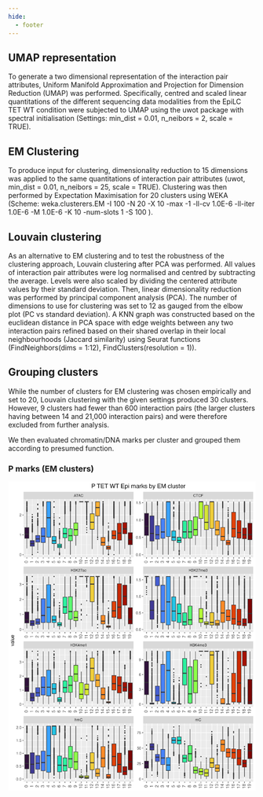 ```yaml
---
hide:
  - footer
---
```


## UMAP representation

To generate a two dimensional representation of the interaction pair attributes, Uniform Manifold Approximation and Projection for Dimension Reduction (UMAP) was performed. Specifically, centred and scaled linear quantitations of the different sequencing data modalities from the EpiLC TET WT condition were subjected to UMAP using the uwot package with spectral initialisation (Settings: min_dist = 0.01, n_neibors = 2, scale = TRUE). 



## EM Clustering

To produce input for clustering, dimensionality reduction to 15 dimensions was applied to the same quantitations of interaction pair attributes (uwot, min_dist = 0.01, n_neibors = 25, scale = TRUE). Clustering was then performed by Expectation Maximisation for 20 clusters using WEKA (Scheme: weka.clusterers.EM -I 100 -N 20 -X 10 -max -1 -ll-cv 1.0E-6 -ll-iter 1.0E-6 -M 1.0E-6 -K 10 -num-slots 1 -S 100 ). 


## Louvain clustering

As an alternative to EM clustering and to test the robustness of the clustering approach, Louvain clustering after PCA was performed. All values of interaction pair attributes were log normalised and centred by subtracting the average. Levels were also scaled by dividing the centered attribute values by their standard deviation. Then, linear dimensionality reduction was performed by principal component analysis (PCA). The number of dimensions to use for clustering was set to 12 as gauged from the elbow plot (PC vs standard deviation). A KNN graph was constructed based on the euclidean distance in PCA space with edge weights between any two interaction pairs refined based on their shared overlap in their local neighbourhoods (Jaccard similarity) using Seurat functions (FindNeighbors(dims = 1:12), FindClusters(resolution = 1)).  


## Grouping clusters

While the number of clusters for EM clustering was chosen empirically and set to 20, Louvain clustering with the given settings produced 30 clusters. However, 9 clusters had fewer than 600 interaction pairs (the larger clusters having between 14 and 21,000 interaction pairs) and were therefore excluded from further analysis.

We then evaluated chromatin/DNA marks per cluster and grouped them according to presumed function.

### P marks (EM clusters)

![P marks EM clusters](./images/P_marks_plot_EM.png)


